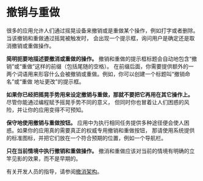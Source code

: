 
# 撤销与重做

很多的应用允许人们通过摇晃设备来撤销或是重做某个操作，例如打字或者删除。当该撤销和重做通过摇晃被触发时，
会出现一个提示框，询问用户是确定还是取消撤销或重做操作。

**简明扼要地描述要撤消或重做的操作。** 撤销和重做的提示框标题会自动地包含“撤销”或“重做”这样的前缀（包括尾随的空格）。
在前缀后面，你需要提供额外的一两个词语用来形容什么会被撤销或重做。例如，你可以创建一个标题叫“撤销命名”或“重做
地址更改”的提示框。

**如果你已经把摇晃手势用来设定撤销与重做，那就不要把它再用在其它操作上。** 尽管你能通过编程赋予摇晃手势不同的意义，
但同时你也冒着让人们困惑的风险，并让你的应用变得不可预知。

**保守地使用撤销与重做按钮。** 应用中为执行相同任务提供多种途径便会使人困惑。如果你的应用真的需要真正的权威专用撤销和重做按钮，
那请使用系统提供的标准图标，并把它们放在一个符合预期的位置，例如一个导航栏。

**只在当前情境中执行撤销和重做操作。** 撤消和重做应该对当前的情境有明确的立竿见影的效果，而不是早期的。

有关开发人员的指导，请参阅[撤消架构](https://developer.apple.com/library/content/documentation/Cocoa/Conceptual/UndoArchitecture/UndoArchitecture.html)。
